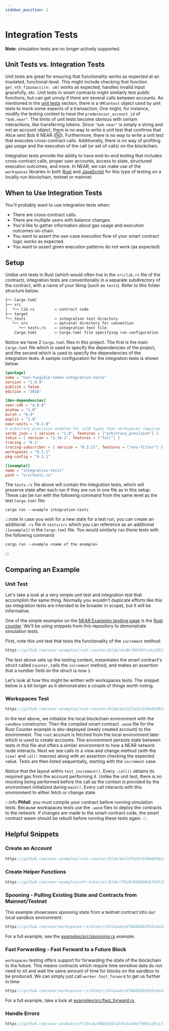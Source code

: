 ```yaml
---
sidebar_position: 2
---
```


# Integration Tests

**Note**: simulation tests are no longer actively supported.

## Unit Tests vs. Integration Tests

Unit tests are great for ensuring that functionality works as expected at an insolated, functional-level. This might include checking that function `get_nth_fibonacci(n: u8)` works as expected, handles invalid input gracefully, etc. Unit tests in smart contracts might similarly test public functions, but can get unruly if there are several calls between accounts. As mentioned in the [unit tests](unit-tests.md) section, there is a `VMContext` object used by unit tests to mock some aspects of a transaction. One might, for instance, modify the testing context to have the `predecessor_account_id` of `"bob.near"`. The limits of unit tests become obvious with certain interactions, like transferring tokens. Since `"bob.near"` is simply a string and not an account object, there is no way to write a unit test that confirms that Alice sent Bob 6 NEAR (Ⓝ). Furthermore, there is no way to write a unit test that executes cross-contract calls. Additionally, there is no way of profiling gas usage and the execution of the call (or set of calls) on the blockchain.

Integration tests provide the ability to have end-to-end testing that includes cross-contract calls, proper user accounts, access to state, structured execution outcomes, and more. In NEAR, we can make use of the `workspaces` libraries in both [Rust](https://github.com/near/workspaces-rs) and [JavaScript](https://github.com/near/workspaces-js) for this type of testing on a locally-run blockchain, testnet or mainnet.

## When to Use Integration Tests

You'll probably want to use integration tests when:

- There are cross-contract calls.
- There are multiple users with balance changes.
- You'd like to gather information about gas usage and execution outcomes on-chain.
- You want to assert the use-case execution flow of your smart contract logic works as expected.
- You want to assert given execution patterns do not work (as expected). 

## Setup

Unlike unit tests in Rust (which would often live in the `src/lib.rs` file of the contract), integration tests are conventionally in a separate subdirectory of the contract, with a name of your liking (such as `tests`). Refer to this folder structure below:

```sh
├── Cargo.toml
├── src
│  └── lib.rs         ⟵ contract code
├── target
└── tests             ⟵ integration test directory
   └── src            ⟵ optional directory for convention
      └── tests.rs    ⟵ integration test file
    Cargo.toml        ⟵ Cargo.toml file specifying run configuration
```

Notice we have 2 `Cargo.toml` files in this project. The first is the main `Cargo.toml` file which is used to specify the dependencies of the project, and the second which is used to specify the dependencies of the integration tests. A sample configuration for the integration tests is shown below:

```toml
[package]
name = "non-fungible-token-integration-tests"
version = "1.0.0"
publish = false
edition = "2018"

[dev-dependencies]
near-sdk = "4.0.0"
anyhow = "1.0"
borsh = "0.9"
maplit = "1.0"
near-units = "0.2.0"
# arbitrary_precision enabled for u128 types that workspaces requires for Balance types
serde_json = { version = "1.0", features = ["arbitrary_precision"] }
tokio = { version = "1.18.1", features = ["full"] }
tracing = "0.1"
tracing-subscriber = { version = "0.3.11", features = ["env-filter"] }
workspaces = "0.3.1"
pkg-config = "0.3.1"

[[example]]
name = "integration-tests"
path = "src/tests.rs"
```

The `tests.rs` file above will contain the integration tests, which will preserve state after each run if they are run in one file as in this setup. These can be run with the following command from the same level as the test `Cargo.toml` file:

    cargo run --example integration-tests

:::note
In case you wish for a new state for a test run, you can create an additional `.rs` file in `tests/src` which you can reference as an additional `[[example]]` in the `Cargo.toml` file. You would similarly run these tests with the following command:

    cargo run --example <name of the example>
:::

## Comparing an Example

### Unit Test

Let's take a look at a very simple unit test and integration test that accomplish the same thing. Normally you wouldn't duplicate efforts like this (as integration tests are intended to be broader in scope), but it will be informative.

One of the simple examples on the <a href="https://near.dev" target="_blank">NEAR Examples landing page</a> is the <a href="https://examples.near.org/rust-counter" target="_blank">Rust counter</a>. We'll be using snippets from this repository to demonstrate simulation tests.

First, note this unit test that tests the functionality of the `increment` method:

```rust reference
https://github.com/near-examples/rust-counter/blob/dad0cfd918fcc4c25611307aa07ad377b97ea52b/contract/src/lib.rs#L128-L139
```

The test above sets up the testing context, instantiates the smart contract's struct called `Counter`, calls the `increment` method, and makes an assertion that a number field on the struct is now `1`.

Let's look at how this might be written with workspaces tests. The snippet below is a bit longer as it demonstrates a couple of things worth noting.

### Workspaces Test

```rust reference
https://github.com/near-examples/rust-counter/blob/6a7af5a32c630e0298c09c24eab87267746552b2/integration-tests/rs/src/tests.rs#L6-L58
```

In the test above, we initialize the local blockchain environment with the `sandbox` constructor. Then the compiled smart contract `.wasm` file for the Rust Counter example is dev-deployed (newly created account) to the environment. The `root` account is fetched from the local environment later which is used to create accounts. This environment persists state between tests in this file and offers a similar environment to how a NEAR network node interacts. Next we see calls to a view and change method (with the `view!` and `call!` macros) along with an assertion checking the expected value. Tests are then listed sequentially, starting with the `increment` case.

Notice that the layout within `test_increment()`. Every `.call()` obtains its required gas from the account performing it. Unlike the unit test, there is no mocking being performed before the call as the context is provided by the environment initialized during `main()`. Every call interacts with this environment to either fetch or change state. 

:::info
**Pitfall**: you must compile your contract before running simulation tests. Because workspaces tests use the `.wasm` files to deploy the contracts to the network. If changes are made to the smart contract code, the smart contract wasm should be rebuilt before running these tests again.
:::

## Helpful Snippets

### Create an Account

```rust reference
https://github.com/near-examples/rust-counter/blob/6a7af5a32c630e0298c09c24eab87267746552b2/integration-tests/rs/src/tests.rs#L16-L21
```

### Create Helper Functions

```rust reference
https://github.com/near-examples/nft-tutorial/blob/7fb267b83899d1f65f1bceb71804430fab62c7a7/integration-tests/rs/src/helpers.rs#L148-161
```

### Spooning - Pulling Existing State and Contracts from Mainnet/Testnet

This example showcases spooning state from a testnet contract into our local sandbox environment:

```rust reference
https://github.com/near/workspaces-rs/blob/c14fe2aa6cdf586028b2993c6a28240f78484d3e/examples/src/spooning.rs#L64-122
```

For a full example, see the [examples/src/spooning.rs](https://github.com/near/workspaces-rs/blob/main/examples/src/spooning.rs) example.

### Fast Forwarding - Fast Forward to a Future Block

`workspaces` testing offers support for forwarding the state of the blockchain to the future. This means contracts which require time sensitive data do not need to sit and wait the same amount of time for blocks on the sandbox to be produced. We can simply just call `worker.fast_forward` to get us further in time:

```rust reference
https://github.com/near/workspaces-rs/blob/c14fe2aa6cdf586028b2993c6a28240f78484d3e/examples/src/fast_forward.rs#L12-44
```

For a full example, take a look at [examples/src/fast_forward.rs](https://github.com/near/workspaces-rs/blob/main/examples/src/fast_forward.rs).

### Handle Errors

```rust reference
https://github.com/near-examples/FT/blob/98b85297a270cbcb8ef3901c29c17701e1cab698/integration-tests/rs/src/tests.rs#L199-225
```
